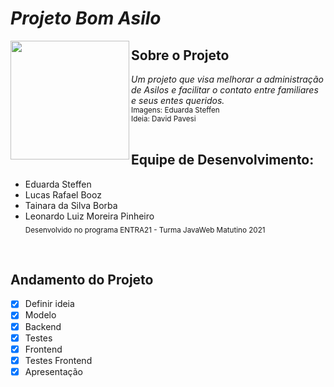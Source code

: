 # <i><b> Projeto Bom Asilo </b></i>
<img align="left" height="190" src="https://media.discordapp.net/attachments/767080390241812540/892737725940269136/LogoCor.gif?width=406&height=406">

## Sobre o Projeto
<i> Um projeto que visa melhorar a administração de Asilos e facilitar o contato entre familiares e seus entes queridos. </i></br>
<sub> Imagens: Eduarda Steffen </sub></br>
<sub> Ideia: David Pavesi </sub></br></br>

## Equipe de Desenvolvimento:
* Eduarda Steffen 
* Lucas Rafael Booz
* Tainara da Silva Borba
* Leonardo Luiz Moreira Pinheiro </br>
<sub> Desenvolvido no programa ENTRA21 - Turma JavaWeb Matutino 2021 </sub>

</br>

## Andamento do Projeto
- [x] Definir ideia
- [x] Modelo
- [x] Backend
- [x] Testes
- [x] Frontend
- [x] Testes Frontend
- [x] Apresentação
